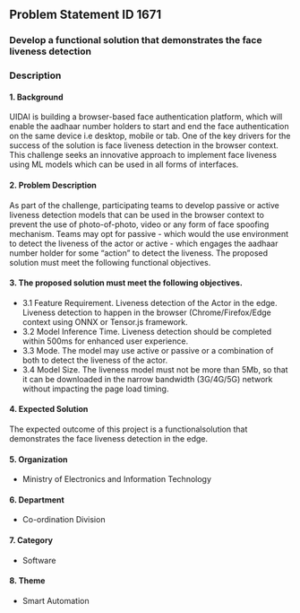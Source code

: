 ## Problem Statement ID	1671
### Develop a functional solution that demonstrates the face liveness detection
### Description	
#### 1. Background
UIDAI is building a browser-based face authentication platform, which will enable the aadhaar number holders to start and end the face authentication on the same device i.e desktop, mobile or tab. One of the key drivers for the success of the solution is face liveness detection in the browser context. This challenge seeks an innovative approach to implement face liveness using ML models which can be used in all forms of interfaces. 
#### 2. Problem Description
As part of the challenge, participating teams to develop passive or active liveness detection models that can be used in the browser context to prevent the use of photo-of-photo, video or any form of face spoofing mechanism. Teams may opt for passive - which would the use environment to detect the liveness of the actor or active - which engages the aadhaar number holder for some “action” to detect the liveness. The proposed solution must meet the following functional objectives. 
#### 3. The proposed solution must meet the following objectives.
- 3.1 Feature Requirement. Liveness detection of the Actor in the edge. Liveness detection to happen in the browser (Chrome/Firefox/Edge context using ONNX or Tensor.js framework.
- 3.2 Model Inference Time. Liveness detection should be completed within 500ms for enhanced user experience.
- 3.3 Mode. The model may use active or passive or a combination of both to detect the liveness of the actor.
- 3.4 Model Size. The liveness model must not be more than 5Mb, so that it can be downloaded in the narrow bandwidth (3G/4G/5G) network without impacting the page load timing.
#### 4. Expected Solution
The expected outcome of this project is a functionalsolution that demonstrates the face liveness detection in the edge.
#### 5. Organization	
- Ministry of Electronics and Information Technology
#### 6. Department
- Co-ordination Division
#### 7. Category	
- Software
#### 8. Theme	
- Smart Automation
